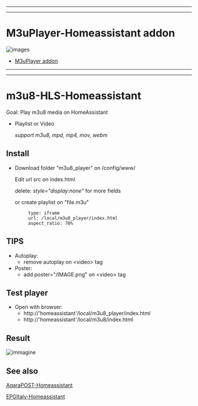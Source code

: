 ----
----

#  M3uPlayer-Homeassistant addon #

![images](https://github.com/user-attachments/assets/5a658414-ff3d-4546-a655-fbd2f124e968)


  * [M3uPlayer addon](https://github.com/sdavides/m3u8-HLS-Homeassistant/tree/main/addon-M3uPlayer/README.md)
  
----

----

# m3u8-HLS-Homeassistant
Goal: Play m3u8 media on HomeAssistant

  * Playlist or Video

    *support m3u8, mpd, mp4, mov, webm*


## Install ##
* Download folder "m3u8_player" on /config/www/
  
   Edit url src on index.html

   delete: *style="display:none"* for more fields

   or create playlist on "file.m3u"
  
           type: iframe
           url: /local/m3u8_player/index.html
           aspect_ratio: 70%

      
## TIPS ##
* Autoplay:
    * remove autoplay on \<video\> tag
* Poster:
    * add poster="/IMAGE.png" on \<video\> tag

## Test player ##
* Open with browser:
     * http://'homeassistant'/local/m3u8_player/index.html
     * http://'homeassistant'/local/m3u8/index.html


 ## Result ##
![immagine](https://github.com/user-attachments/assets/85d21159-13e2-4f85-8a0d-615381adbd87)




## See also ##

[AqaraPOST-Homeassistant](https://github.com/sdavides/AqaraPOST-Homeassistant/)

[EPGItaly-Homeassistant](https://github.com/sdavides/EPGItaly-Homeassistant/)

     

